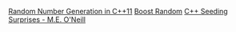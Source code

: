 [Random Number Generation in C++11](https://isocpp.org/files/papers/n3551.pdf)
[Boost Random](https://www.boost.org/doc/libs/1_74_0/doc/html/boost_random.html)
[C++ Seeding Surprises - M.E. O'Neill](https://www.pcg-random.org/posts/cpp-seeding-surprises.html)
